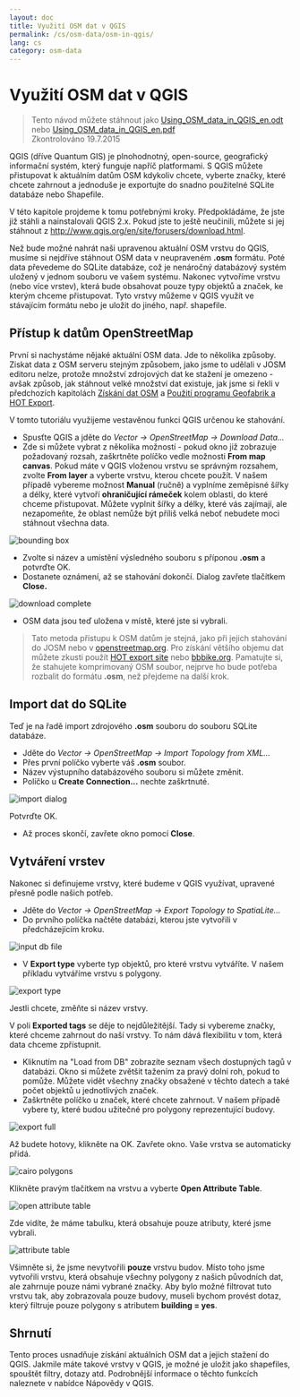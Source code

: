```yaml
---
layout: doc
title: Využití OSM dat v QGIS
permalink: /cs/osm-data/osm-in-qgis/
lang: cs
category: osm-data
---
```


Využití OSM dat v QGIS
=================

> Tento návod můžete stáhnout jako [Using_OSM_data_in_QGIS_en.odt](/files/Using_OSM_data_in_QGIS_en.odt) nebo [Using_OSM_data_in_QGIS_en.pdf](/files/Using_OSM_data_in_QGIS_en.pdf)  
> Zkontrolováno 19.7.2015

QGIS (dříve Quantum GIS) je plnohodnotný, open-source, geografický informační systém, který funguje napříč platformami. S QGIS můžete přistupovat k aktuálním datům OSM kdykoliv chcete, vyberte značky, které chcete zahrnout a jednoduše je exportujte do snadno použitelné SQLite databáze nebo Shapefile.  

V této kapitole projdeme k tomu potřebnými kroky. Předpokládáme, že jste již stáhli a nainstalovali QGIS 2.x. Pokud jste to ještě neučinili, můžete si jej stáhnout z <http://www.qgis.org/en/site/forusers/download.html>.  

Než bude možné nahrát naši upravenou aktuální OSM vrstvu do QGIS, musíme si nejdříve stáhnout OSM data v neupraveném **.osm** formátu. Poté data převedeme do SQLite databáze, což je nenáročný databázový systém uložený v jednom souboru ve vašem systému. Nakonec vytvoříme vrstvu (nebo více vrstev), která bude obsahovat pouze typy objektů a značek, ke kterým chceme přistupovat. Tyto vrstvy můžeme v QGIS využít ve stávajícím formátu nebo je uložit do jiného, např. shapefile.  

Přístup k datům OpenStreetMap
---------------------------

První si nachystáme nějaké aktuální OSM data. Jde to několika způsoby. Ziskat data z OSM serveru stejným způsobem, jako jsme to udělali v JOSM editoru nelze, protože množství zdrojových dat ke stažení je omezeno - avšak způsob, jak stáhnout velké množství dat existuje, jak
jsme si řekli v předchozích kapitolách [Získání dat OSM](/cs/osm-data/getting-data) a [Použití programu Geofabrik a HOT Export](/cs/osm-data/geofabrik-and-hot-export).  

V tomto tutoriálu využijeme vestavěnou funkci QGIS určenou ke stahování.  

- Spusťte QGIS a jděte do *Vector -> OpenStreetMap -> Download Data...*  
- Zde si můžete vybrat z několika možností - pokud okno již zobrazuje požadovaný rozsah, zaškrtněte políčko vedle možnosti **From map canvas**. Pokud máte v QGIS vloženou vrstvu se správným rozsahem, zvolte **From layer** a vyberte vrstvu, kterou chcete použít. V našem případě vybereme možnost **Manual** (ručně) a vyplníme zeměpisné šířky a délky, které vytvoří **ohraničující rámeček** kolem oblasti, do které chceme přistupovat. Můžete vyplnit šířky a délky, které vás zajímají, ale nezapomeňte, že oblast nemůže být příliš velká neboť nebudete moci stáhnout všechna data.  

![bounding box][]

- Zvolte si název a umístění výsledného souboru s příponou **.osm** a potvrďte OK.  
- Dostanete oznámení, až se stahování dokončí. Dialog zavřete tlačítkem **Close.**  

![download complete][]

- OSM data jsou teď uložena v místě, které jste si vybrali.  

> Tato metoda přístupu k OSM datům je stejná, jako při jejich stahování do JOSM nebo v [openstreetmap.org](http://www.openstreetmap.org). Pro získání většího objemu dat můžete zkusti použít [HOT export site](http://export.hotosm.org) nebo [bbbike.org](http://extract.bbbike.org/). Pamatujte si, že stahujete komprimovaný OSM soubor, nejprve ho bude potřeba rozbalit do formátu **.osm**, než přejdeme na další krok.  


Import dat do SQLite
---------------------------

Teď je na řadě import zdrojového **.osm** souboru do souboru SQLite databáze.  

- Jděte do *Vector -> OpenStreetMap -> Import Topology from XML...*  
- Přes první políčko vyberte váš **.osm** soubor.  
- Název výstupního databázového souboru si můžete změnit.  
- Políčko u **Create Connection...** nechte zaškrtnuté.  

![import dialog][]  

Potvrďte OK.  
- Až proces skončí, zavřete okno pomocí **Close**.  


Vytváření vrstev
--------------

Nakonec si definujeme vrstvy, které budeme v QGIS využívat, upravené přesně podle našich potřeb.  

- Jděte do *Vector -> OpenStreetMap -> Export Topology to SpatiaLite...*  
- Do prvního políčka načtěte databázi, kterou jste vytvořili v předcházejícím kroku.  

![input db file][]  

- V **Export type** vyberte typ objektů, pro které vrstvu vytváříte. V našem příkladu vytváříme vrstvu s polygony.  

![export type][]  

Jestli chcete, změňte si název vrstvy.  

V poli **Exported tags** se děje to nejdůležitější. Tady si vybereme značky, které chceme zahrnout do naší vrstvy. To nám dává flexibilitu v tom, která data chceme zpřístupnit.  

- Kliknutím na "Load from DB" zobrazíte seznam všech dostupných tagů v databázi. Okno si můžete zvětšit tažením za pravý dolní roh, pokud to pomůže. Můžete vidět všechny značky obsažené v těchto datech a také počet objektů u jednotlivých značek.  
- Zaškrtněte políčko u značek, které chcete zahrnout. V našem případě vybere ty, které budou užitečné pro polygony reprezentující budovy.  

![export full][]  

Až budete hotovy, klikněte na OK. Zavřete okno. Vaše vrstva se automaticky přidá.  

![cairo polygons][]  

Klikněte pravým tlačítkem na vrstvu a vyberte **Open Attribute Table**.  

![open attribute table][]  

Zde vidíte, že máme tabulku, která obsahuje pouze atributy, které jsme vybrali.  

![attribute table][]  

Všimněte si, že jsme nevytvořili **pouze** vrstvu budov. Místo toho jsme vytvořili vrstvu, která obsahuje všechny polygony z našich původních dat, ale zahrnuje pouze námi vybrané značky. Aby bylo možné filtrovat tuto vrstvu tak, aby zobrazovala pouze budovy, museli bychom provést dotaz, který filtruje pouze polygony s atributem **building = yes**.


Shrnutí
-------

Tento proces usnadňuje získání aktuálních OSM dat a jejich stažení do QGIS. Jakmile máte takové vrstvy v QGIS, je možné je uložit jako shapefiles, spouštět filtry, dotazy atd. Podrobnější informace o těchto funkcích naleznete v nabídce Nápovědy v QGIS.  


[bounding box]: /images/osm-data/bounding_box.png
[download complete]: /images/osm-data/download_complete.png
[import dialog]: /images/osm-data/import_dialog.png
[input db file]: /images/osm-data/input_db_file.png
[export type]: /images/osm-data/export_type.png
[export full]: /images/osm-data/export_full.png
[cairo polygons]: /images/osm-data/cairo_polygons.png
[open attribute table]: /images/osm-data/open_attribute_table.png
[attribute table]: /images/osm-data/attribute_table.png
